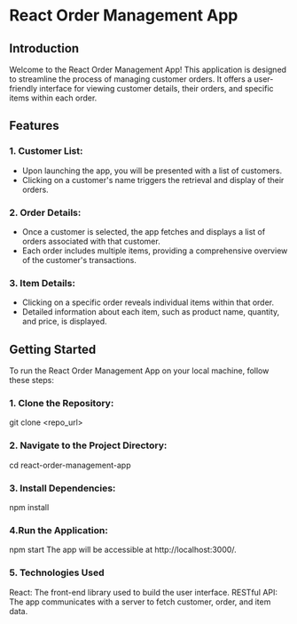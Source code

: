 # React Order Management App

## Introduction

Welcome to the React Order Management App! This application is designed to streamline the process of managing customer orders. It offers a user-friendly interface for viewing customer details, their orders, and specific items within each order.

## Features

### 1. Customer List:
   - Upon launching the app, you will be presented with a list of customers.
   - Clicking on a customer's name triggers the retrieval and display of their orders.

### 2. Order Details:
   - Once a customer is selected, the app fetches and displays a list of orders associated with that customer.
   - Each order includes multiple items, providing a comprehensive overview of the customer's transactions.

### 3. Item Details:
   - Clicking on a specific order reveals individual items within that order.
   - Detailed information about each item, such as product name, quantity, and price, is displayed.

## Getting Started

To run the React Order Management App on your local machine, follow these steps:

### 1. Clone the Repository:
   
   git clone <repo_url>

### 2. Navigate to the Project Directory:

  cd react-order-management-app
  
### 3. Install Dependencies:
  npm install
  
### 4.Run the Application:

  npm start
  The app will be accessible at http://localhost:3000/.

### 5. Technologies Used
React: The front-end library used to build the user interface.
RESTful API: The app communicates with a server to fetch customer, order, and item data.

